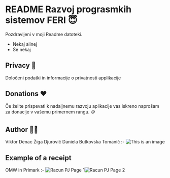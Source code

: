 # README Razvoj prograsmkih sistemov FERI :innocent:
Pozdravljeni v moji Readme datoteki. 

- Nekaj alinej
- Še nekaj

## Privacy :closed_lock_with_key:
Določeni podatki in informacije o privatnosti applikacije

## Donations :heart:
Če želite prispevati k nadaljnemu razvoju aplikacije vas iskreno naprošam za donacije
v vašemu primernem rangu. :coin:

## Author :raising_hand_man:
Viktor Denac
Žiga Djurovič
Daniela Butkovska Tomanič
:-
![This is an image](https://static.independent.co.uk/s3fs-public/thumbnails/image/2017/07/11/11/harold-0.jpg?width=1200)

## Example of a receipt
OMW in Primark
:-
![Racun PJ Page 1](https://user-images.githubusercontent.com/115079632/223235919-6074c38f-9ce7-450e-bdd3-1eda4399bc6f.png)![Racun PJ Page 2](https://user-images.githubusercontent.com/115079632/223235923-69422334-3faf-4d12-8d49-1bf28edd99d1.png)
